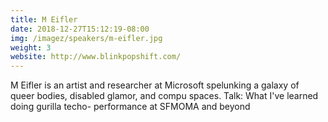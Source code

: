 ```yaml
---
title: M Eifler
date: 2018-12-27T15:12:19-08:00
img: /imagez/speakers/m-eifler.jpg
weight: 3
website: http://www.blinkpopshift.com/
---
```


M Eifler is an artist and researcher at Microsoft spelunking a galaxy of queer bodies, disabled glamor, and compu spaces. Talk: What I've learned doing gurilla techo- performance at SFMOMA and beyond
